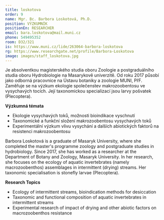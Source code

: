```yaml
---
title: loskotova
order: 9
name: Mgr. Bc. Barbora Loskotová, Ph.D.
position: VÝZKUMNÍK
positionEn: RESEARCHER
email: bara.loskotova@mail.muni.cz
phone: 549495352
room: D32/321
is: https://www.muni.cz/lide/263064-barbora-loskotova
rg: https://www.researchgate.net/profile/Barbora-Loskotova
image: images/staff_loskotova.jpg
---
```

<div class="cz">

Je absolventkou magisterského studia oboru Zoologie a postgraduálního studia oboru Hydrobiologie na Masarykově univerzitě. Od roku 2017 působí jako odborná pracovnice na Ústavu botaniky a zoologie MUNI, PřF. Zaměřuje se na výzkum ekologie společenstev makrozoobentosu ve vysychavých tocích. Její taxonomickou specializací jsou larvy pošvatek (Plecoptera).

**Výzkumná témata**

* Ekologie vysychavých toků, možnosti bioindikace vyschnutí
* Taxonomické a funkční složení makrozoobentosu vysychavých toků
* Experimentální výzkum vlivu vysychání a dalších abiotických faktorů na resistenci makrozoobentosu

</div>

<div class="en">

Barbora Loskotová is a graduate of Masaryk University, where she completed the master's programme zoology and postgraduate studies in hydrobiology. Since 2017, she has worked as a researcher at the Department of Botany and Zoology, Masaryk University. In her research, she focuses on the ecology of aquatic invertebrates (namely macrozoobenthos) assemblages in intermittent (drying) streams. Her taxonomic specialisation is stonefly larvae (Plecoptera).

**Research Topics**

* Ecology of intermittent streams, bioindication methods for desiccation
* Taxonomic and functional composition of aquatic invertebrates in intermittent streams
* Experimental research of impact of d﻿rying and other abiotic factors on macrozoobenthos resistance

</div>